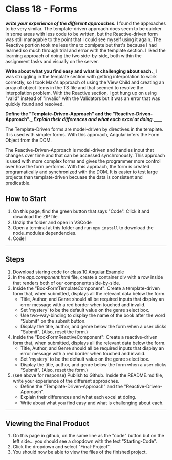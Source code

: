 # Class 18 - Forms

___write your experience of the different approaches.___
I found the approaches to be very similar. The template-driven approach does seem to be quicker in some areas with less code to be written, but the Reactive-driven form was still managable to the point that I could see myself using it again. The Reactive portion took me less time to comlpete but that's because I had learned so much through trial and error with the template section. I liked the learning approach of doing the two side-by-side, both within the assignment tasks and visually on the server.

 ____Write about what you find easy and what is challenging about each._____
I was struggling in the template section with getting interpolation to work correctly, so I took Max's approach of using the View Child and creating an array of object items in the TS file and that seemed to resolve the interpolation problem. With the Reactive section, I got hung up on using "valid" instead of "invalid" with the Validators but it was an error that was quickly found and resolved.

__Define the "Template-Driven-Approach" and the "Reactive-Driven-Approach".___
___Explain their differences and what each excel at doing._______

The Template-Driven forms are model-driven by directives in the template. It is used with simpler forms. With this approach, Angular infers the Form Object from the DOM.

The Reactive-Driven-Approach is model-driven and handles inout that changes over time and that can be accessed synchronously. This approach is used with more complex forms and gives the programmer more control over how the form performs.  With this approach, the form is created programatically and synchronized with the DOM. It is easier to test large projects than template-driven becuase the data is consistent and predicatble.


## How to Start

1. On this page, find the green button that says "Code". Click it and download the ZIP file.
2. Unzip the folder and open in VSCode
3. Open a terminal at this folder and run `npm install` to download the node_modules dependencies.
4. Code!

---

## Steps

1. Download staring code for [class 10 Angular Example](https://github.com/WilderDev/Class-10-Angular-Forms-Example)
2. In the _app.component.html_ file, create a container div with a row inside that renders both of our components side-by-side.
3. Inside the "BookFormTemplateComponent": Create a template-driven form that, when submitted, displays all the relevant data below the form.
   - Title, Author, and Genre should all be required inputs that display an error message with a red border when touched and invalid.
   - Set 'mystery' to be the default value on the genre select box.
   - Use two-way-binding to display the name of the book after the word "Submit" on the submit button.
   - Display the title, author, and genre below the form when a user clicks "Submit". (Also, reset the form.)
4. Inside the "BookFormReactiveComponent": Create a reactive-driven form that, when submitted, displays all the relevant data below the form.
   - Title, Author, and Genre should all be required inputs that display an error message with a red border when touched and invalid.
   - Set 'mystery' to be the default value on the genre select box.
   - Display the title, author, and genre below the form when a user clicks "Submit". (Also, reset the form.)
5. (see above for response) Publish to Github. Inside the README.md file, write your experience of the different approaches.
   - Define the "Template-Driven-Approach" and the "Reactive-Driven-Approach".
   - Explain their differences and what each excel at doing.
   - Write about what you find easy and what is challenging about each.

---

## Viewing the Final Product

1. On this page in github, on the same line as the "code" button but on the left side... you should see a dropdown with the text "Starting-Code".
2. Click the dropdown and select "Final-Project".
3. You should now be able to view the files of the finished project.

